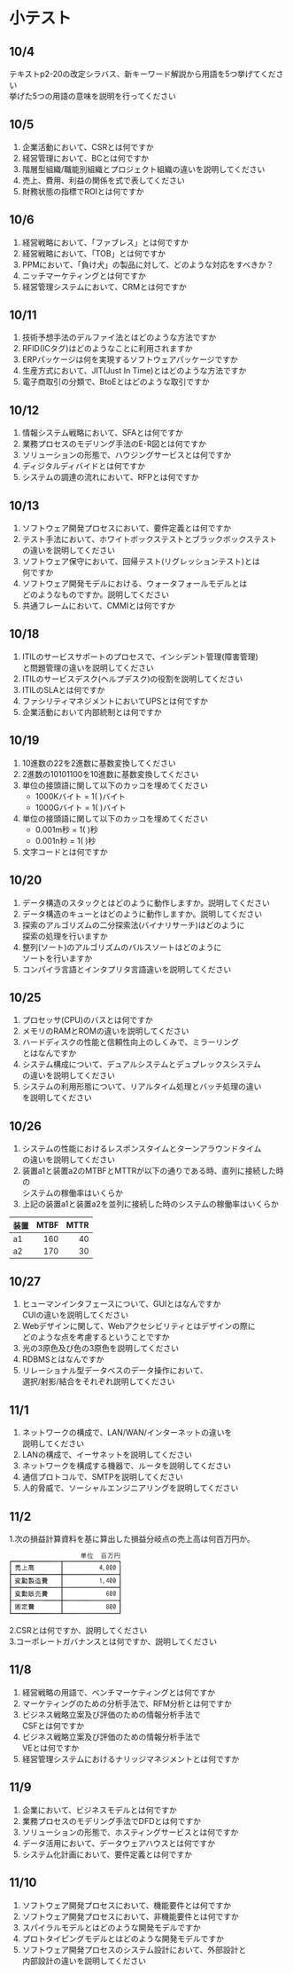 # 小テスト

## 10/4
テキストp2-20の改定シラバス、新キーワード解説から用語を5つ挙げてください  
挙げた5つの用語の意味を説明を行ってください

## 10/5

1. 企業活動において、CSRとは何ですか
1. 経営管理において、BCとは何ですか
1. 階層型組織/職能別組織とプロジェクト組織の違いを説明してください
1. 売上、費用、利益の関係を式で表してください
1. 財務状態の指標でROIとは何ですか

## 10/6

1. 経営戦略において、「ファブレス」とは何ですか
1. 経営戦略において、「TOB」とは何ですか
1. PPMにおいて、「負け犬」の製品に対して、どのような対応をすべきか？
1. ニッチマーケティングとは何ですか
1. 経営管理システムにおいて、CRMとは何ですか

## 10/11

1. 技術予想手法のデルファイ法とはどのような方法ですか
1. RFID(ICタグ)はどのようなことに利用されますか
1. ERPパッケージは何を実現するソフトウェアパッケージですか
1. 生産方式において、JIT(Just In Time)とはどのような方法ですか
1. 電子商取引の分類で、BtoEとはどのような取引ですか

## 10/12

1. 情報システム戦略において、SFAとは何ですか
1. 業務プロセスのモデリング手法のE-R図とは何ですか
1. ソリューションの形態で、ハウジングサービスとは何ですか
1. ディジタルディバイドとは何ですか
1. システムの調達の流れにおいて、RFPとは何ですか

## 10/13

1. ソフトウェア開発プロセスにおいて、要件定義とは何ですか
1. テスト手法において、ホワイトボックステストとブラックボックステスト  
の違いを説明してください
1. ソフトウェア保守において、回帰テスト(リグレッションテスト)とは  
何ですか
1. ソフトウェア開発モデルにおける、ウォータフォールモデルとは  
どのようなものですか。説明してください
1. 共通フレームにおいて、CMMIとは何ですか

## 10/18

1. ITILのサービスサポートのプロセスで、インシデント管理(障害管理)  
と問題管理の違いを説明してください
1. ITILのサービスデスク(ヘルプデスク)の役割を説明してください
1. ITILのSLAとは何ですか
1. ファシリティマネジメントにおいてUPSとは何ですか
1. 企業活動において内部統制とは何ですか

## 10/19

1. 10進数の22を2進数に基数変換してください
1. 2進数の10101100を10進数に基数変換してください
1. 単位の接頭語に関して以下のカッコを埋めてください
	- 1000Kバイト = 1( )バイト
	- 1000Gバイト = 1( )バイト
1. 単位の接頭語に関して以下のカッコを埋めてください
	- 0.001m秒 = 1( )秒
	- 0.001n秒 = 1( )秒
1. 文字コードとは何ですか

## 10/20

1. データ構造のスタックとはどのように動作しますか。説明してください
1. データ構造のキューとはどのように動作しますか。説明してください
1. 探索のアルゴリズムの二分探索法(バイナリサーチ)はどのように  
探索の処理を行いますか
1. 整列(ソート)のアルゴリズムのバルスソートはどのように  
ソートを行いますか
1. コンパイラ言語とインタプリタ言語違いを説明してください

## 10/25

1. プロセッサ(CPU)のバスとは何ですか
1. メモリのRAMとROMの違いを説明してください
1. ハードディスクの性能と信頼性向上のしくみで、ミラーリング  
とはなんですか
1. システム構成について、デュアルシステムとデュプレックスシステム  
の違いを説明してください
1. システムの利用形態について、リアルタイム処理とバッチ処理の違い  
を説明してください

## 10/26

1. システムの性能におけるレスポンスタイムとターンアラウンドタイム  
の違いを説明してください
1. 装置a1と装置a2のMTBFとMTTRが以下の通りである時、直列に接続した時の  
システムの稼働率はいくらか
1. 上記の装置a1と装置a2を並列に接続した時のシステムの稼働率はいくらか

|装置	|MTBF	|MTTR
|-------|------:|-------:
|a1	|160	|40
|a2	|170	|30

## 10/27

1. ヒューマンインタフェースについて、GUIとはなんですか  
CUIの違いを説明してください
1. Webデザインに関して、Webアクセシビリティとはデザインの際に  
どのような点を考慮するということですか
1. 光の3原色及び色の3原色を説明してください
1. RDBMSとはなんですか
1. リレーショナル型データベスのデータ操作において、  
選択/射影/結合をそれぞれ説明してください

## 11/1

1. ネットワークの構成で、LAN/WAN/インターネットの違いを  
説明してください
1. LANの構成で、イーサネットを説明してください
1. ネットワークを構成する機器で、ルータを説明してください
1. 通信プロトコルで、SMTPを説明してください
1. 人的脅威で、ソーシャルエンジニアリングを説明してください

## 11/2

1.次の損益計算資料を基に算出した損益分岐点の売上高は何百万円か。

<img src="05.gif" alt="">

2.CSRとは何ですか、説明してください  
3.コーポレートガバナンスとは何ですか、説明してください

## 11/8

1. 経営戦略の用語で、ベンチマーケティングとは何ですか
1. マーケティングのための分析手法で、RFM分析とは何ですか
1. ビジネス戦略立案及び評価のための情報分析手法で  
CSFとは何ですか
1. ビジネス戦略立案及び評価のための情報分析手法で  
VEとは何ですか
1. 経営管理システムにおけるナリッジマネジメントとは何ですか

## 11/9

1. 企業において、ビジネスモデルとは何ですか
1. 業務プロセスのモデリング手法でDFDとは何ですか
1. ソリューションの形態で、ホスティングサービスとは何ですか
1. データ活用において、データウェアハウスとは何ですか
1. システム化計画において、要件定義とは何ですか

## 11/10

1. ソフトウェア開発プロセスにおいて、機能要件とは何ですか
1. ソフトウェア開発プロセスにおいて、非機能要件とは何ですか
1. スパイラルモデルとはどのような開発モデルですか
1. プロトタイピングモデルとはどのような開発モデルですか
1. ソフトウェア開発プロセスのシステム設計において、外部設計と  
内部設計の違いを説明してください